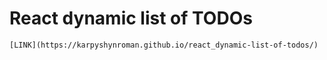# React dynamic list of TODOs
`[LINK](https://karpyshynroman.github.io/react_dynamic-list-of-todos/)`
